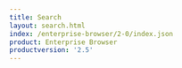 ```yaml
---
title: Search
layout: search.html
index: /enterprise-browser/2-0/index.json
product: Enterprise Browser
productversion: '2.5'
---
```

